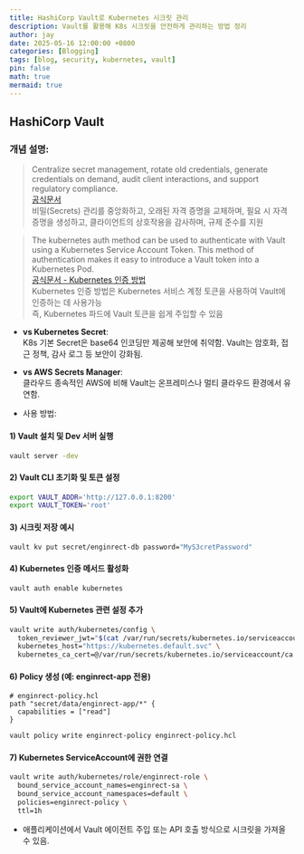 ```yaml
---
title: HashiCorp Vault로 Kubernetes 시크릿 관리
description: Vault를 활용해 K8s 시크릿을 안전하게 관리하는 방법 정리
author: jay
date: 2025-05-16 12:00:00 +0800
categories: [Blogging]
tags: [blog, security, kubernetes, vault]
pin: false
math: true
mermaid: true
---
```


## HashiCorp Vault
### 개념 설명:
> Centralize secret management, rotate old credentials, generate credentials on demand, audit client interactions, and support regulatory compliance. \
> [공식문서](https://developer.hashicorp.com/vault/docs) \
> 비밀(Secrets) 관리를 중앙화하고, 오래된 자격 증명을 교체하며, 필요 시 자격 증명을 생성하고, 클라이언트의 상호작용을 감사하며, 규제 준수를 지원

> The kubernetes auth method can be used to authenticate with Vault using a Kubernetes Service Account Token. This method of authentication makes it easy to introduce a Vault token into a Kubernetes Pod. \
> [공식문서 - Kubernetes 인증 방법](https://developer.hashicorp.com/vault/docs/auth/kubernetes) \
> Kubernetes 인증 방법은 Kubernetes 서비스 계정 토큰을 사용하여 Vault에 인증하는 데 사용가능  
> 즉, Kubernetes 파드에 Vault 토큰을 쉽게 주입할 수 있음


- **vs Kubernetes Secret**:  
K8s 기본 Secret은 base64 인코딩만 제공해 보안에 취약함. Vault는 암호화, 접근 정책, 감사 로그 등 보안이 강화됨.
- **vs AWS Secrets Manager**:  
클라우드 종속적인 AWS에 비해 Vault는 온프레미스나 멀티 클라우드 환경에서 유연함.

- 사용 방법:

#### 1) Vault 설치 및 Dev 서버 실행
```bash
vault server -dev
```

#### 2) Vault CLI 초기화 및 토큰 설정
```bash
export VAULT_ADDR='http://127.0.0.1:8200'
export VAULT_TOKEN='root'
```

#### 3) 시크릿 저장 예시
```bash
vault kv put secret/enginrect-db password="MyS3cretPassword"
```

#### 4) Kubernetes 인증 메서드 활성화
```bash
vault auth enable kubernetes
```

#### 5) Vault에 Kubernetes 관련 설정 추가
```bash
vault write auth/kubernetes/config \
  token_reviewer_jwt="$(cat /var/run/secrets/kubernetes.io/serviceaccount/token)" \
  kubernetes_host="https://kubernetes.default.svc" \
  kubernetes_ca_cert=@/var/run/secrets/kubernetes.io/serviceaccount/ca.crt
```

#### 6) Policy 생성 (예: enginrect-app 전용)
```hcl
# enginrect-policy.hcl
path "secret/data/enginrect-app/*" {
  capabilities = ["read"]
}
```
```bash
vault policy write enginrect-policy enginrect-policy.hcl
```

#### 7) Kubernetes ServiceAccount에 권한 연결
```bash
vault write auth/kubernetes/role/enginrect-role \
  bound_service_account_names=enginrect-sa \
  bound_service_account_namespaces=default \
  policies=enginrect-policy \
  ttl=1h
```

- 애플리케이션에서 Vault 에이전트 주입 또는 API 호출 방식으로 시크릿을 가져올 수 있음.
